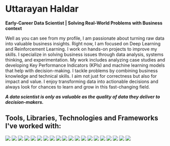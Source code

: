                                                                         
# Uttarayan Haldar
**Early-Career Data Scientist | Solving Real-World Problems with Business context**

Well as you can see from my profile, I am passionate about turning raw data into valuable business insights. Right now, I am focused on Deep Learning and Reinforcement Learning. I work on hands-on projects 
to improve my skills. I specialize in solving business issues through data analysis, systems thinking, and experimentation. My work includes analyzing case studies and developing Key Performance Indicators 
(KPIs) and machine learning models that help with decision-making.
I tackle problems by combining business knowledge and technical skills. I aim not just for correctness but also for impact and value. I enjoy transforming data into actionable decisions and always look for 
chances to learn and grow in this fast-changing field. 

***A data scientist is only as valuable as the quality of data they deliver to decision-makers.***

## Tools, Libraries, Technologies and Frameworks I've worked with:
<img src="https://img.shields.io/badge/SQL-4479A1?style=for-the-badge&logo=mysql&logoColor=white"/>  <img src="https://img.shields.io/badge/PostgreSQL-4169E1?style=for-the-badge&logo=postgresql&logoColor=white"/> <img src="https://img.shields.io/badge/MySQL-005C84?style=for-the-badge&logo=mysql&logoColor=white"/> <img src="https://img.shields.io/badge/Python-3776AB?style=for-the-badge&logo=python&logoColor=white"/> <img src="https://img.shields.io/badge/Pandas-150458?style=for-the-badge&logo=pandas&logoColor=white"/> <img src="https://img.shields.io/badge/Numpy-013243?style=for-the-badge&logo=numpy&logoColor=white"/> <img src="https://img.shields.io/badge/Matplotlib-11557C?style=for-the-badge&logo=matplotlib&logoColor=white"/> <img src="https://img.shields.io/badge/Seaborn-76B900?style=for-the-badge&logoColor=white"/> <img src="https://img.shields.io/badge/Scikit--Learn-F7931E?style=for-the-badge&logo=scikit-learn&logoColor=white"/> <img src="https://img.shields.io/badge/TensorFlow-FF6F00?style=for-the-badge&logo=tensorflow&logoColor=white"/> <img src="https://img.shields.io/badge/Keras-D00000?style=for-the-badge&logo=keras&logoColor=white"/> <img src="https://img.shields.io/badge/XGBoost-EC2127?style=for-the-badge&logoColor=white"/> <img src="https://img.shields.io/badge/Stable--Baselines3-000000?style=for-the-badge"/> <img src="https://img.shields.io/badge/Tableau-E97627?style=for-the-badge&logo=tableau&logoColor=white"/>  <img src="https://img.shields.io/badge/Power_BI-F2C811?style=for-the-badge&logo=powerbi&logoColor=black"/> 
<img src="https://img.shields.io/badge/Jupyter-F37626?style=for-the-badge&logo=jupyter&logoColor=white"/> <img src="https://img.shields.io/badge/Google_Colab-F9AB00?style=for-the-badge&logo=google-colab&logoColor=white"/> <img src="https://img.shields.io/badge/VS_Code-007ACC?style=for-the-badge&logo=visual-studio-code&logoColor=white"/> <img src="https://img.shields.io/badge/Git-F05032?style=for-the-badge&logo=git&logoColor=white"/> <img src="https://img.shields.io/badge/AWS-232F3E?style=for-the-badge&logo=amazon-aws&logoColor=white"/> 

